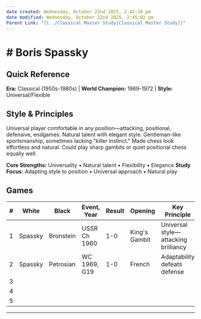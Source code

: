 ```yaml
---
date created: Wednesday, October 22nd 2025, 2:42:28 pm
date modified: Wednesday, October 22nd 2025, 2:45:02 pm
Parent Link: "[[../Classical Master Study|Classical Master Study]]"
---
```


# # Boris Spassky

## Quick Reference
**Era:** Classical (1950s-1980s) | **World Champion:** 1969-1972 | **Style:** Universal/Flexible

## Style & Principles
Universal player comfortable in any position—attacking, positional, defensive, endgames. Natural talent with elegant style. Gentleman-like sportsmanship, sometimes lacking "killer instinct." Made chess look effortless and natural. Could play sharp gambits or quiet positional chess equally well.

**Core Strengths:** Universality • Natural talent • Flexibility • Elegance
**Study Focus:** Adapting style to position • Universal approach • Natural play

## Games

| # | White | Black | Event, Year | Result | Opening | Key Principle | Lichess Study | Tags | Notes |
|---|-------|-------|-------------|--------|---------|---------------|---------------|------|-------|
| 1 | Spassky | Bronstein | USSR Ch 1960 | 1-0 | King's Gambit | Universal style—attacking brilliancy | | #attacking #tactics | Romantic attacking chess |
| 2 | Spassky | Petrosian | WC 1969, G19 | 1-0 | French | Adaptability defeats defense | | #positional #planning | Breaking through |
| 3 | | | | | | | | | |
| 4 | | | | | | | | | |
| 5 | | | | | | | | | |

---
